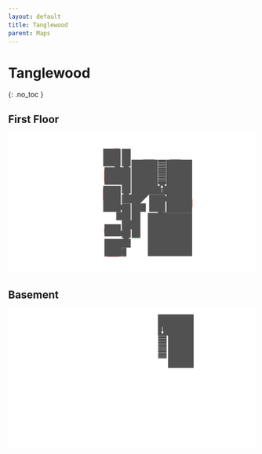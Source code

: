 ```yaml
---
layout: default
title: Tanglewood
parent: Maps
---
```


# Tanglewood
{: .no_toc }

## First Floor
![First](/assets/maps/tanglewood/first.png)

## Basement
![Basement](/assets/maps/tanglewood/basement.png)